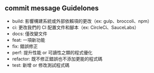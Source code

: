 ## commit message Guidelones

- build: 影響構建系統或外部依賴項的更改（ex: gulp、broccoli、npm）
- ci: 更改我們的 CI 配置文件和腳本（ex: CircleCi、SauceLabs）
- docs: 僅改變文件
- feat: 一項新功能
- fix: 錯誤修正
- perf: 提升性能 or 可讀性之類的程式優化
- refactor: 既不修正錯誤也不添加更能的程式碼
- test: 新增 or 修改測試程式碼
